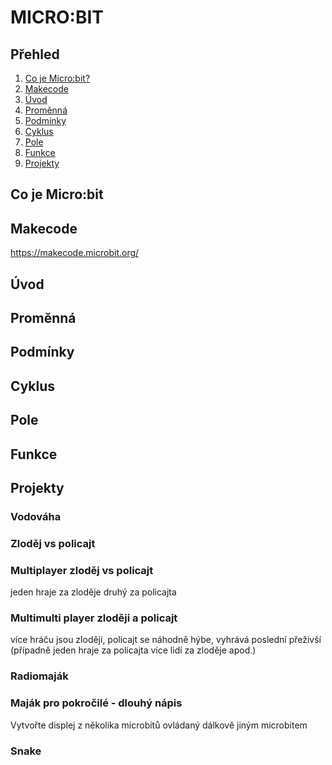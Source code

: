 # MICRO:BIT

## Přehled

1. [Co je Micro:bit?](#co-je-microbit)
2. [Makecode](#makecode)
3. [Úvod](#úvod)
4. [Proměnná](#proměnná)
5. [Podmínky](#podmínky)
6. [Cyklus](#cyklus)
7. [Pole](#pole)
8. [Funkce](#funkce)
9. [Projekty](#projekty)

## Co je Micro:bit

## Makecode

https://makecode.microbit.org/

## Úvod

## Proměnná

## Podmínky

## Cyklus

## Pole

## Funkce

## Projekty

### Vodováha

### Zloděj vs policajt

### Multiplayer zloděj vs policajt

jeden hraje za zloděje druhý za policajta

### Multimulti player zloději a policajt

více hráču jsou zloději, policajt se náhodně hýbe, vyhrává poslední přeživší (případně jeden hraje za policajta více lidí za zloděje apod.)

### Radiomaják

### Maják pro pokročilé - dlouhý nápis

Vytvořte displej z několika microbitů ovládaný dálkově jiným microbitem

### Snake
